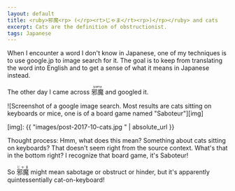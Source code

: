 ```yaml
---
layout: default
title: <ruby>邪魔<rp> (</rp><rt>じゃま</rt><rp>)</rp></ruby> and cats
excerpt: Cats are the definition of obstructionist.
tags: Japanese
---
```


<section markdown='1'>
When I encounter a word I don't know in Japanese, one of my techniques is to use google.jp to image search for it.  The goal is to keep from translating the word into English and to get a sense of what it means in Japanese instead.

The other day I came across <ruby>邪魔<rt>jyama</rt></ruby> and googled it.

![Screenshot of a google image search. Most results are cats sitting on keyboards or mice, one is of a board game named "Saboteur"][img]

[img]: {{ "images/post-2017-10-cats.jpg " | absolute_url }}

Thought process: Hmm, what does this mean? Something about cats sitting on keyboards? That doesn't seem right from the source context. What's that in the bottom right? I recognize that board game, it's Saboteur!

So <ruby>邪魔<rt>じゃま</rt></ruby> might mean sabotage or obstruct or hinder, but it's apparently quintessentially cat-on-keyboard!

</section>
